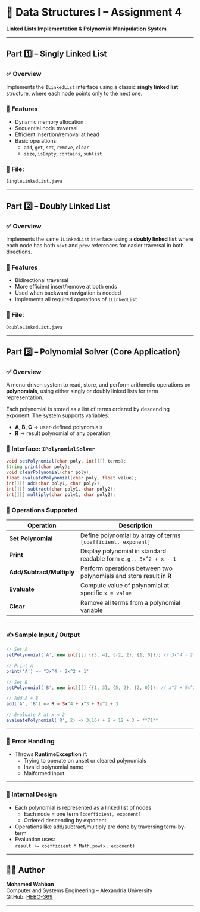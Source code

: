 # 🔗 Data Structures I – Assignment 4  
**Linked Lists Implementation & Polynomial Manipulation System**


---

## Part 1️⃣ – Singly Linked List

### ✅ Overview
Implements the `ILinkedList` interface using a classic **singly linked list** structure, where each node points only to the next one.

### 📌 Features
- Dynamic memory allocation
- Sequential node traversal
- Efficient insertion/removal at head
- Basic operations:
  - `add`, `get`, `set`, `remove`, `clear`
  - `size`, `isEmpty`, `contains`, `sublist`

### 📄 File:
`SingleLinkedList.java`

---

## Part 2️⃣ – Doubly Linked List

### ✅ Overview
Implements the same `ILinkedList` interface using a **doubly linked list** where each node has both `next` and `prev` references for easier traversal in both directions.

### 📌 Features
- Bidirectional traversal
- More efficient insert/remove at both ends
- Used when backward navigation is needed
- Implements all required operations of `ILinkedList`

### 📄 File:
`DoubleLinkedList.java`

---

## Part 3️⃣ – Polynomial Solver (Core Application)

### ✅ Overview
A menu-driven system to read, store, and perform arithmetic operations on **polynomials**, using either singly or doubly linked lists for term representation.

Each polynomial is stored as a list of terms ordered by descending exponent. The system supports variables:  
- **A, B, C** → user-defined polynomials  
- **R** → result polynomial of any operation  

### 📘 Interface: `IPolynomialSolver`

```java
void setPolynomial(char poly, int[][] terms);
String print(char poly);
void clearPolynomial(char poly);
float evaluatePolynomial(char poly, float value);
int[][] add(char poly1, char poly2);
int[][] subtract(char poly1, char poly2);
int[][] multiply(char poly1, char poly2);
```

### 🧠 Operations Supported

| Operation | Description |
|----------|-------------|
| **Set Polynomial** | Define polynomial by array of terms `[coefficient, exponent]` |
| **Print** | Display polynomial in standard readable form `e.g., 3x^2 + x - 1` |
| **Add/Subtract/Multiply** | Perform operations between two polynomials and store result in **R** |
| **Evaluate** | Compute value of polynomial at specific `x = value` |
| **Clear** | Remove all terms from a polynomial variable |

---

### ✍️ Sample Input / Output

```java
// Set A
setPolynomial('A', new int[][] {{3, 4}, {-2, 2}, {1, 0}}); // 3x^4 - 2x^2 + 1

// Print A
print('A') => "3x^4 - 2x^2 + 1"

// Set B
setPolynomial('B', new int[][] {{1, 3}, {5, 2}, {2, 0}}); // x^3 + 5x^2 + 2

// Add A + B
add('A', 'B') => R = 3x^4 + x^3 + 3x^2 + 3

// Evaluate R at x = 2
evaluatePolynomial('R', 2) => 3(16) + 8 + 12 + 3 = **71**
```

---

### 🛑 Error Handling

- Throws **RuntimeException** if:
  - Trying to operate on unset or cleared polynomials
  - Invalid polynomial name
  - Malformed input

---

### 🧮 Internal Design

- Each polynomial is represented as a linked list of nodes
  - Each node = one term `[coefficient, exponent]`
  - Ordered descending by exponent
- Operations like add/subtract/multiply are done by traversing term-by-term
- Evaluation uses:  
  `result += coefficient * Math.pow(x, exponent)`

---

## 🧑‍💻 Author

**Mohamed Wahban**  
Computer and Systems Engineering – Alexandria University  
GitHub: [HEBO-369](https://github.com/HEBO-369)

---

